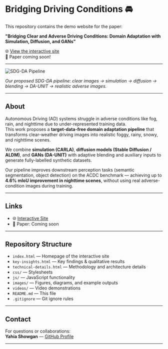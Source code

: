 # Bridging Driving Conditions 🚘


This repository contains the demo website for the paper:

**"Bridging Clear and Adverse Driving Conditions: Domain Adaptation with Simulation, Diffusion, and GANs"**

🌐 [View the interactive site](https://yahiashowgan.github.io/bridging-driving-conditions/)  
📄 Paper coming soon!

---


![SDG-DA Pipeline](images/daunit-min.png)

*Our proposed SDG-DA pipeline: clear images → simulation → diffusion → blending → DA-UNIT → realistic adverse images.*

---



## About

Autonomous Driving (AD) systems struggle in adverse conditions like fog, rain, and nighttime due to under-represented training data.  
This work proposes a **target-data-free domain adaptation pipeline** that transforms clear-weather driving images into realistic foggy, rainy, snowy, and nighttime scenes.  

We combine **simulation (CARLA)**, **diffusion models (Stable Diffusion / ALDM)**, and **GANs (DA-UNIT)** with adaptive blending and auxiliary inputs to generate fully-labelled synthetic datasets.  

Our pipeline improves downstream perception tasks (semantic segmentation, object detection) on the ACDC benchmark — achieving up to **4.6% mIoU improvement in nighttime scenes**, without using real adverse-condition images during training.

---

## Links

- 🌐 [Interactive Site](https://yahiashowgan.github.io/bridging-driving-conditions/)
- 📄 Paper: Coming soon

---

## Repository Structure

- `index.html` — Homepage of the interactive site  
- `key-insights.html` — Key findings & qualitative results  
- `technical-details.html` — Methodology and architecture details  
- `css/` — Stylesheets  
- `js/` — JavaScript functionality  
- `images/` — Figures, diagrams, and example outputs  
- `videos/` — Video demonstrations  
- `README.md` — This file  
- `.gitignore` — Git ignore rules

---

## Contact

For questions or collaborations:  
**Yahia Showgan** — [GitHub Profile](https://github.com/YahiaShowgan)

---
